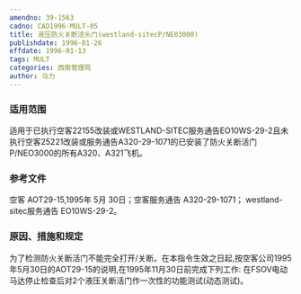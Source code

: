 ```yaml
---
amendno: 39-1563  
cadno: CAD1996-MULT-05  
title: 液压防火关断活头门(westland-sitecP/NE03000)  
publishdate: 1996-01-26  
effdate: 1996-01-13  
tags: MULT  
categories: 西南管理局  
author: 马力  
---
```

  
### 适用范围  
适用于已执行空客22155改装或WESTLAND-SITEC服务通告EO10WS-29-2且未执行空客25221改装或服务通告A320-29-1071的已安装了防火关断活门P/NEO3000的所有A320、A321飞机。  
  
<!--more-->  
### 参考文件  
空客 AOT29-15,1995年 5月 30日；空客服务通告 A320-29-1071； westland-sitec服务通告 EO10WS-29-2。  
  
### 原因、措施和规定  
为了检测防火关断活门不能完全打开/关断。在本指令生效之日起,按空客公司1995年5月30日的AOT29-15的说明,在1995年11月30日前完成下列工作: 在FSOV电动马达停止检查后对2个液压关断活门作一次性的功能测试(动态测试)。  
